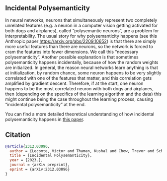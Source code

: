 ## Incidental Polysemanticity

In neural networks, neurons that simultaneously represent two completely unrelated features (e.g. a neuron in a computer vision getting activated for both dogs and airplanes), called “polysemantic neurons”, are a problem for interpretability. The usual story for why polysemanticity happens (see this Anthropic paper https://arxiv.org/abs/2209.10652) is that there are simply more useful features than there are neurons, so the network is forced to cram the features into fewer dimensions. We call this “necessary polysemanticity”.
Another possible explanation is that sometimes polysemanticity happens incidentally, because of how the random weights are initialized. In general, the reason neural networks learn anything is that at initialization, by random chance, some neuron happens to be very slightly correlated with one of the features that matter, and this correlation gets amplified by gradient descent. Therefore, if at the start, one neuron happens to be the most correlated neuron with both dogs and airplanes, then (depending on the specifics of the learning algorithm and the data) this might continue being the case throughout the learning process, causing “incidental polysemanticity” at the end.

You can find a more detailed theoretical understanding of how incidental polysemanticity happens in [this paper](https://arxiv.org/abs/2312.03096).

## Citation 

```bibtex
@article{2312.03096,
  author = {Lecomte, Victor and Thaman, Kushal and Chow, Trevor and Schaeffer, Rylan and Koyejo., Sanmi},
  title = {Incidental Polysemanticity},
  year = {2023.},
  journal = {arXiv preprint},
  eprint = {arXiv:2312.03096}
}
```
